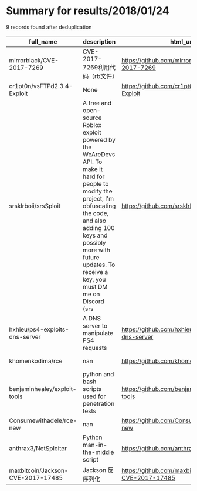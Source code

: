 
# Summary for results/2018/01/24
    
9 records found after deduplication

| full_name | description | html_url | matched_list | matched_count | pushed_at | size | stargazers_count | language | forks_count |
|-----------------------------------|------------------------------------------------------------------------------------------------------------------------------------------------------------------------------------------------------------------------------------------------------------------|------------------------------------------------------|-----------------------|-----------------|---------------------------|--------|--------------------|------------|---------------|
| mirrorblack/CVE-2017-7269 | CVE-2017-7269利用代码（rb文件） | https://github.com/mirrorblack/CVE-2017-7269 | ['cve-2'] | 1 | 2018-01-24 03:51:59+00:00 | 0 | 0 | | 0 |
| cr1pt0n/vsFTPd2.3.4-Exploit | None | https://github.com/cr1pt0n/vsFTPd2.3.4-Exploit | ['exploit'] | 1 | 2018-01-24 04:21:09+00:00 | 2 | 2 | Python | 1 |
| srsklrboii/srsSploit | A free and open-source Roblox exploit powered by the WeAreDevs API. To make it hard for people to modify the project, I'm obfuscating the code, and also adding 100 keys and possibly more with future updates. To receive a key, you must DM me on Discord (srs | https://github.com/srsklrboii/srsSploit | ['exploit', 'sploit'] | 2 | 2018-01-24 06:55:04+00:00 | 2 | 0 | | 1 |
| hxhieu/ps4-exploits-dns-server | A DNS server to manipulate PS4 requests | https://github.com/hxhieu/ps4-exploits-dns-server | ['exploit'] | 1 | 2018-01-24 09:16:07+00:00 | 45 | 0 | JavaScript | 0 |
| khomenkodima/rce | nan | https://github.com/khomenkodima/rce | ['rce'] | 1 | 2018-01-24 09:25:09+00:00 | 3 | 0 | PHP | 0 |
| benjaminhealey/exploit-tools | python and bash scripts used for penetration tests | https://github.com/benjaminhealey/exploit-tools | ['exploit'] | 1 | 2018-01-24 16:42:31+00:00 | 1 | 0 | Python | 0 |
| Consumewithadele/rce-new | nan | https://github.com/Consumewithadele/rce-new | ['rce'] | 1 | 2018-01-24 20:28:24+00:00 | 16 | 0 | PHP | 0 |
| anthrax3/NetSploiter | Python man-in-the-middle script | https://github.com/anthrax3/NetSploiter | ['sploit'] | 1 | 2018-01-24 15:19:59+00:00 | 2 | 0 | Python | 0 |
| maxbitcoin/Jackson-CVE-2017-17485 | Jackson 反序列化 | https://github.com/maxbitcoin/Jackson-CVE-2017-17485 | ['cve-2'] | 1 | 2018-01-24 03:03:53+00:00 | 12315 | 1 | Java | 9 |
